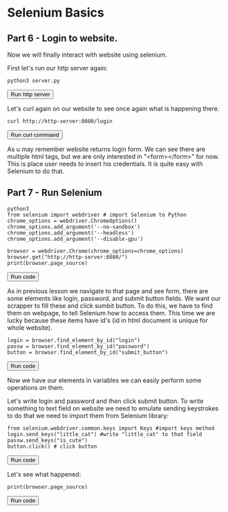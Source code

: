 # Selenium Basics 
## Part 6 - Login to website.
Now we will finally interact with website using selenium.

First let's run our http server again:
```
python3 server.py
```
<button type="button" class="btn btn-primary btn-sm" onclick="runSnippetInTab('http-server', this)">Run http server</button>

Let's curl again on our website to see once again what is happening there.
```
curl http://http-server:8080/login
```
<button type="button" class="btn btn-primary btn-sm" onclick="runSnippetInTab('selenium', this)">Run curl command</button>

As u may remember website returns login form. We can see there are multiple html tags, but we are only interested in "\<form\>\</form\>" for now. This is place user needs to insert his credentials. It is quite easy with Selenium to do that.



## Part 7 - Run Selenium
```
python3
from selenium import webdriver # import Selenium to Python
chrome_options = webdriver.ChromeOptions()
chrome_options.add_argument('--no-sandbox') 
chrome_options.add_argument('--headless') 
chrome_options.add_argument('--disable-gpu')

browser = webdriver.Chrome(chrome_options=chrome_options)
browser.get("http://http-server:8080/")
print(browser.page_source)
```

<button type="button" class="btn btn-primary btn-sm" onclick="runSnippetInTab('selenium', this)">Run code</button>

As in previous lesson we navigate to that page and see form, there are some elements like login, password, and submit button fields. We want our scrapper to fill these and click sumbit button. To do this, we have to find them on webpage, to tell Selenium how to access them. This time we are lucky because these items have id's (id in html document is unique for whole website).

```
login = browser.find_element_by_id("login")
passw = browser.find_element_by_id("password")
button = browser.find_element_by_id("submit_button")
```
<button type="button" class="btn btn-primary btn-sm" onclick="runSnippetInTab('selenium', this)">Run code</button>

Now we have our elements in variables we can easily perform some operations on them.

Let's write login and password and then click submit button. To write something to text field on website we need to emulate sending keystrokes to do that we need to import them from Selenium library:

```
from selenium.webdriver.common.keys import Keys #import keys method
login.send_keys("little_cat") #write "little_cat" to that field
passw.send_keys("is_cute")
button.click() # click button
```

<button type="button" class="btn btn-primary btn-sm" onclick="runSnippetInTab('selenium', this)">Run code</button>

Let's see what happened:
```
print(browser.page_source)
```
<button type="button" class="btn btn-primary btn-sm" onclick="runSnippetInTab('selenium', this)">Run code</button>
